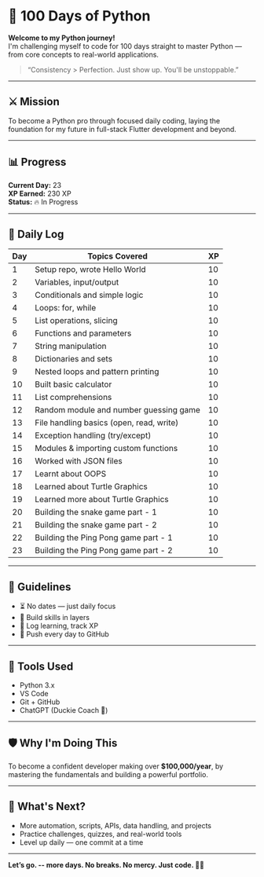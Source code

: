# 🐍 100 Days of Python

**Welcome to my Python journey!**  
I'm challenging myself to code for 100 days straight to master Python — from core concepts to real-world applications.

> “Consistency > Perfection. Just show up. You'll be unstoppable.”

---

## ⚔️ Mission

To become a Python pro through focused daily coding, laying the foundation for my future in full-stack Flutter development and beyond.

---

## 📊 Progress

**Current Day:** 23  
**XP Earned:** 230 XP  
**Status:** 🔥 In Progress

---

## 📅 Daily Log

| Day | Topics Covered                                           | XP |
|-----|----------------------------------------------------------|----|
| 1   | Setup repo, wrote Hello World                            | 10 |
| 2   | Variables, input/output                                  | 10 |
| 3   | Conditionals and simple logic                            | 10 |
| 4   | Loops: for, while                                        | 10 |
| 5   | List operations, slicing                                 | 10 |
| 6   | Functions and parameters                                 | 10 |
| 7   | String manipulation                                      | 10 |
| 8   | Dictionaries and sets                                    | 10 |
| 9   | Nested loops and pattern printing                        | 10 |
| 10  | Built basic calculator                                   | 10 |
| 11  | List comprehensions                                      | 10 |
| 12  | Random module and number guessing game                   | 10 |
| 13  | File handling basics (open, read, write)                 | 10 |
| 14  | Exception handling (try/except)                          | 10 |
| 15  | Modules & importing custom functions                     | 10 |
| 16  | Worked with JSON files                                   | 10 |
| 17  | Learnt about OOPS                                        | 10 |
| 18  | Learned about Turtle Graphics                            | 10 |
| 19  | Learned more about Turtle Graphics                       | 10 |
| 20  | Building the snake game part - 1                         | 10 |
| 21  |Building the snake game part - 2                          | 10 |
| 22  |Building the Ping Pong game part - 1                      | 10 |
| 23  |Building the Ping Pong game part - 2                      | 10 |

---

## 🧠 Guidelines

- ⏳ No dates — just daily focus
- 🧱 Build skills in layers
- 📌 Log learning, track XP
- 🎯 Push every day to GitHub

---

## 🧰 Tools Used

- Python 3.x
- VS Code
- Git + GitHub
- ChatGPT (Duckie Coach 💬)

---

## 🛡️ Why I'm Doing This

To become a confident developer making over **$100,000/year**, by mastering the fundamentals and building a powerful portfolio.

---

## 🚀 What's Next?

- More automation, scripts, APIs, data handling, and projects
- Practice challenges, quizzes, and real-world tools
- Level up daily — one commit at a time

---

**Let’s go. -- more days. No breaks. No mercy. Just code. 🧠🔥**

